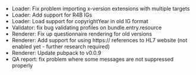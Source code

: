* Loader: Fix problem importing x-version extensions with multiple targets
* Loader: Add support for R4B IGs
* Loader: Load support for copyrightYear in old IG format
* Validator: fix bug validating profiles on bundle.entry.resource
* Renderer: Fix up questionnaire rendering for old versions
* Renderer: Add support for using https:// references to HL7 website (not enabled yet - further research required)
* Renderer: Update pubpack to v0.0.9
* QA report: fix problem where some messages are not suppressed properly
 
